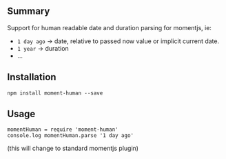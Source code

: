 
## Summary

Support for human readable date and duration parsing for momentjs, ie:

- `1 day ago` -> date, relative to passed now value or implicit current date.
- `1 year` -> duration
- ...

## Installation

    npm install moment-human --save

## Usage

    momentHuman = require 'moment-human'
    console.log momentHuman.parse '1 day ago'

(this will change to standard momentjs plugin)
